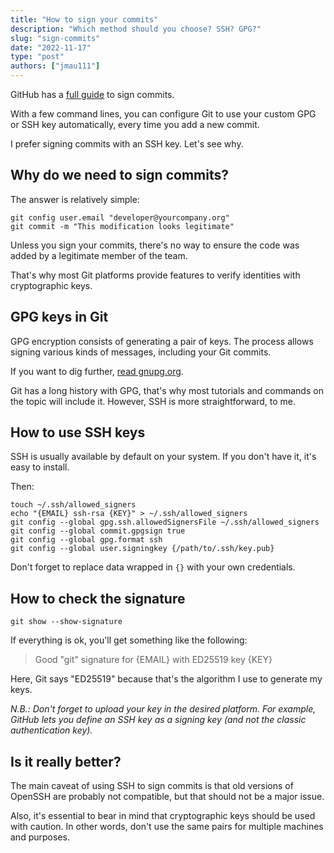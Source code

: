 ```yaml
---
title: "How to sign your commits"
description: "Which method should you choose? SSH? GPG?"
slug: "sign-commits"
date: "2022-11-17"
type: "post"
authors: ["jmau111"]
---
```


GitHub has a [full guide](https://docs.github.com/en/authentication/managing-commit-signature-verification/signing-commits) to sign commits.

With a few command lines, you can configure Git to use your custom GPG or SSH key automatically, every time you add a new commit.

I prefer signing commits with an SSH key. Let's see why.
	
Why do we need to sign commits?
--------

The answer is relatively simple:

```
git config user.email "developer@yourcompany.org"
git commit -m "This modification looks legitimate"
```

Unless you sign your commits, there's no way to ensure the code was added by a legitimate member of the team.

That's why most Git platforms provide features to verify identities with cryptographic keys.
 
GPG keys in Git
--------

GPG encryption consists of generating a pair of keys. The process allows signing various kinds of messages, including your Git commits.

If you want to dig further, [read gnupg.org](https://www.gnupg.org/gph/en/manual.html).

Git has a long history with GPG, that's why most tutorials and commands on the topic will include it. However, SSH is more straightforward, to me.

How to use SSH keys
--------

SSH is usually available by default on your system. If you don't have it, it's easy to install.

Then:

```
touch ~/.ssh/allowed_signers
echo "{EMAIL} ssh-rsa {KEY}" > ~/.ssh/allowed_signers
git config --global gpg.ssh.allowedSignersFile ~/.ssh/allowed_signers
git config --global commit.gpgsign true
git config --global gpg.format ssh
git config --global user.signingkey {/path/to/.ssh/key.pub}
```

Don't forget to replace data wrapped in `{}` with your own credentials.

How to check the signature
--------

```
git show --show-signature
```

If everything is ok, you'll get something like the following:

> Good "git" signature for {EMAIL} with ED25519 key {KEY}

Here, Git says "ED25519" because that's the algorithm I use to generate my keys.

_N.B.: Don't forget to upload your key in the desired platform. For example, GitHub lets you define an SSH key as a signing key (and not the classic authentication key)._

Is it really better?
--------

The main caveat of using SSH to sign commits is that old versions of OpenSSH are probably not compatible, but that should not be a major issue.

Also, it's essential to bear in mind that cryptographic keys should be used with caution. In other words, don't use the same pairs for multiple machines and purposes.


